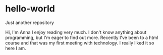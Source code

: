 # hello-world
Just another repository

Hi, I'm Anna 
 I enjoy reading very much. I don't know anything about programming, but I'm eager to find out more. Recently I've been to a html course and that was my first meeting with technology. I really liked it so here I am.
